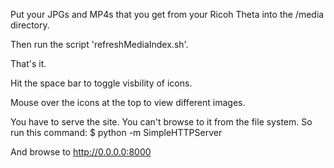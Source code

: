 
Put your JPGs and MP4s that you get from your Ricoh Theta into the /media directory.

Then run the script 'refreshMediaIndex.sh'.

That's it.

Hit the space bar to toggle visbility of icons.

Mouse over the icons at the top to view different images.

You have to serve the site. You can't browse to it from the file system. So run this command:
   $ python -m SimpleHTTPServer

And browse to http://0.0.0.0:8000
